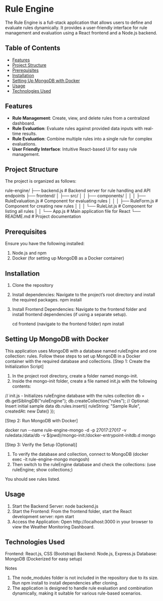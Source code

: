 # Rule Engine
The Rule Engine is a full-stack application that allows users to define and evaluate rules dynamically. It provides a user-friendly interface for rule management and evaluation using a React frontend and a Node.js backend.

## Table of Contents
- [Features](#features)
- [Project Structure](#project-structure)
- [Prerequisites](#prerequisites)
- [Installation](#installation)
- [Setting Up MongoDB with Docker](#setting-up-mongodb-with-docker)
- [Usage](#usage)
- [Technologies Used](#technologies-used)

## Features
- **Rule Management**: Create, view, and delete rules from a centralized dashboard.
- **Rule Evaluation**: Evaluate rules against provided data inputs with real-time results.
- **Rule Evaluation**: Combine multiple rules into a single rule for complex evaluations.
- **User Friendly Interface**: Intuitive React-based UI for easy rule management.

## Project Structure
The project is organized as follows:

rule-engine/
├── backend.js               # Backend server for rule handling and API endpoints
├── frontend/
│   ├── src/
│   │   ├── components/
│   │   │   ├── RuleEvaluation.js  # Component for evaluating rules
│   │   │   ├── RuleForm.js        # Component for creating new rules
│   │   │   └── RuleList.js        # Component for listing all rules
│   │   └── App.js                 # Main application file for React
└── README.md                      # Project documentation


## Prerequisites
Ensure you have the following installed:

1. Node.js and npm
2. Docker (for setting up MongoDB as a Docker container)
   

## Installation
1. Clone the repository

2. Install dependencies: Navigate to the project’s root directory and install the required packages.
   npm install

3. Install Frontend Dependencies: Navigate to the frontend folder and install frontend dependencies (if using a separate setup).
   
   cd frontend (navigate to the frontend folder)
   npm install


## Setting Up MongoDB with Docker

This application uses MongoDB with a database named ruleEngine and one collection: rules. Follow these steps to set up MongoDB in a Docker container with the required database and collections.
[Step 1: Create the Initialization Script]
1. In the project root directory, create a folder named mongo-init.
2. Inside the mongo-init folder, create a file named init.js with the following contents:
   
  // init.js - Initializes ruleEngine database with the rules collection
  db = db.getSiblingDB("ruleEngine");
  db.createCollection("rules");
  // Optional: Insert initial sample data
  db.rules.insert({ ruleString: "Sample Rule", createdAt: new Date() });

[Step 2: Run MongoDB with Docker]

docker run --name rule-engine-mongo -d -p 27017:27017 -v ruledata:/data/db -v $(pwd)/mongo-init:/docker-entrypoint-initdb.d mongo

[Step 3: Verify the Setup (Optional)]

1. To verify the database and collection, connect to MongoDB
   (docker exec -it rule-engine-mongo mongosh)
2. Then switch to the ruleEngine database and check the collections:
   (use ruleEngine;
  show collections;)

  You should see rules listed.

## Usage

1. Start the Backend Server:  node backend.js
2. Start the Frontend: From the frontend folder, start the React development server: npm start
3. Access the Application: Open http://localhost:3000 in your browser to view the Weather Monitoring Dashboard.


## Technologies Used

Frontend: React.js, CSS (Bootstrap)
Backend: Node.js, Express.js
Database: MongoDB (Dockerized for easy setup)


Notes
1. The node_modules folder is not included in the repository due to its size. Run npm install to install dependencies after cloning.
2. The application is designed to handle rule evaluation and combination dynamically, making it suitable for various rule-based scenarios.

